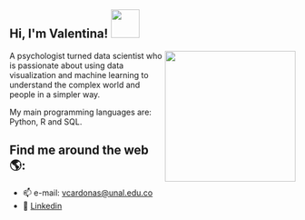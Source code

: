 <h2> Hi, I'm Valentina! <img src="https://media.giphy.com/media/mGcNjsfWAjY5AEZNw6/giphy.gif" width="50"></h2>
<img align='right' src="https://media.giphy.com/media/9cghZPGI3DiSygM6j7/giphy.gif" width="230">

A psychologist turned data scientist who is passionate about using data visualization and 
machine learning to understand the complex world and people in a simpler way.

My main programming languages are: Python, R and SQL.

## Find me around the web 🌎:
- 📫 e-mail: vcardonas@unal.edu.co
- 💼 [Linkedin](https://www.linkedin.com/in/vcardonas/)
